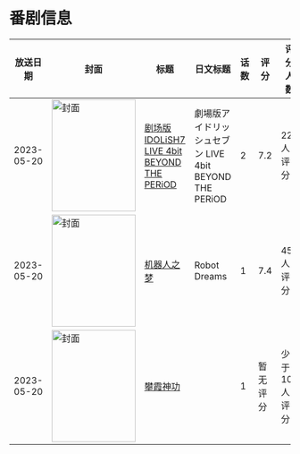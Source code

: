 # 番剧信息

|放送日期|封面|标题|日文标题|话数|评分|评分人数|
|---|---|---|---|---|---|---|
|2023-05-20|<img src="https://lain.bgm.tv/pic/cover/c/01/89/414510_gOZ6M.jpg" alt="封面" style="width:150px;height:200px;object-fit:cover;">|[剧场版IDOLiSH7 LIVE 4bit BEYOND THE PERiOD](https://bangumi.tv/subject/414510)|劇場版アイドリッシュセブン LIVE 4bit BEYOND THE PERiOD|2|7.2|22人评分|
|2023-05-20|<img src="https://lain.bgm.tv/pic/cover/c/f7/fb/447503_n4UO8.jpg" alt="封面" style="width:150px;height:200px;object-fit:cover;">|[机器人之梦](https://bangumi.tv/subject/447503)|Robot Dreams|1|7.4|456人评分|
|2023-05-20|<img src="https://lain.bgm.tv/pic/cover/c/d2/b9/446182_W92dk.jpg" alt="封面" style="width:150px;height:200px;object-fit:cover;">|[攀霞神功](https://bangumi.tv/subject/446182)||1|暂无评分|少于10人评分|
